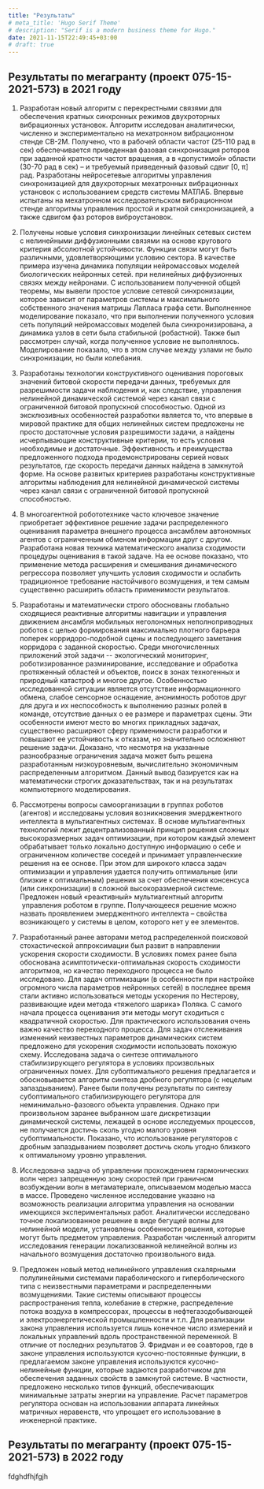 ```yaml
---
title: "Результаты"
# meta_title: 'Hugo Serif Theme'
# description: "Serif is a modern business theme for Hugo."
date: 2021-11-15T22:49:45+03:00
# draft: true
---
```


## Результаты по мегагранту (проект 075-15-2021-573) в 2021 году

1. Разработан новый алгоритм с перекрестными связями для обеспечения
кратных синхронных режимов двухроторных вибрационных установок.
Алгоритм исследован аналитически, численно и экспериментально на
мехатронном вибрационном стенде СВ-2М. Получено, что в рабочей области
частот (25-110 рад в сек) обеспечивается приведенная фазовая синхронизация
роторов при заданной кратности частот вращения, а в «допустимой» области
(30-70 рад в сек) – и требуемый приведенный фазовый сдвиг [0, π] рад.
Разработаны нейросетевые алгоритмы управления синхронизацией для
двухроторных мехатронных вибрационных установок с использованием
средств системы МАТЛАБ. Впервые испытаны на мехатронном
исследовательском вибрационном стенде алгоритмы управления простой и
кратной синхронизацией, а также сдвигом фаз роторов виброустановок.

2. Получены новые условия синхронизации линейных сетевых систем с
нелинейными диффузионными связями на основе кругового критерия
абсолютной устойчивости. Функции связи могут быть различными,
удовлетворяющими условию сектора.
В качестве примера изучена динамика популяции нейромассовых моделей
биологических нейронных сетей. при нелинейных диффузионных связях
между нейронами. С использованием полученной общей теоремы, мы
вывели простое условие сетевой синхронизации, которое зависит от
параметров системы и максимального собственного значения матрицы
Лапласа графа сети. Выполненное моделирование показало, что при
выполнении полученного условия сеть популяций нейромассовых моделей
была синхронизирована, а динамика узлов в сети была стабильной
(робастной). Также был рассмотрен случай, когда полученное условие не
выполнялось. Моделирование показало, что в этом случае между узлами не
было синхронизации, но были колебания.

3. Разработаны технологии конструктивного оценивания пороговых значений
битовой скорости передачи данных, требуемых для разрешимости задачи
наблюдения и, как следствие, управления нелинейной динамической
системой через канал связи с ограниченной битовой пропускной
способностью. Одной из эксклюзивных особенностей разработки является
то, что впервые в мировой практике для общих нелинейных систем
предложены не просто достаточные условия разрешимости задачи, а найдены
исчерпывающие конструктивные критерии, то есть условия необходимые и
достаточные. Эффективность и преимущества предложенного подхода
продемонстрированы серией новых результатов, где скорость передачи
данных найдена в замкнутой форме. На основе развитых критериев
разработаны конструктивные алгоритмы наблюдения для нелинейной
динамической системы через канал связи с ограниченной битовой
пропускной способностью.

4. В многоагентной робототехнике часто ключевое значение приобретает
эффективное решение задачи распределенного оценивания параметра
внешнего процесса ансамблем автономных агентов с ограниченным обменом
информации друг с другом. Разработана новая техника математического
анализа сходимости процедуры оценивания в такой задаче. На ее основе
показано, что применение метода расширения и смешивания динамического
регрессора позволяет улучшить условия сходимости и ослабить
традиционное требование настойчивого возмущения, и тем самым
существенно расширить область применимости результатов.

5. Разработаны и математически строго обоснованы глобально сходящиеся
реактивные алгоритмы навигации и управления движением ансамбля
мобильных неголономных неполноприводных роботов с целью
формирования максимально плотного барьера поперек корридоро-подобной
сцены и последующего заметания корридора с заданной скоростью. Среди
многочисленных приложений этой задачи -- экологический мониторинг,
роботизированное разминирование, исследование и обработка протяженный
областей и объектов, поиск в зонах техногенных и природный катастроф и
многое другое. Особенностью исследованной ситуации является отсутствие
информационного обмена, слабое сенсорное оснащение, анонимность
роботов друг для друга и их неспособность к выполнению разных ролей в
команде, отсутствие данных о ее размере и параметрах сцены. Эти
особенности имеют место во многих прикладных задачах, существенно
расширяют сферу применимости разработки и повышают ее устойчивость к
отказам, но значительно осложняют решение задачи. Доказано, что несмотря
на указанные разнообразные ограничения задача может быть решена
разработанным низкоуровневым, вычислительно экономичным
распределенным алгоритмом. Данный вывод базируется как на
математически строгих доказательствах, так и на результатах компьютерного
моделирования.

6. Рассмотрены вопросы самоорганизации в группах роботов (агентов) и
исследованы условия возникновения эмерджентного интеллекта в
мультиагентных системах. В основе мультиагентных технологий лежит
децентрализованный принцип решения сложных высокоразмерных задач
оптимизации, при котором каждый элемент обрабатывает только локально
доступную информацию о себе и ограниченном количестве соседей и
принимает управленческие решения на ее основе. При этом для широкого
класса задач оптимизации и управления удается получить оптимальные (или
близкие к оптимальным) решения за счет обеспечения консенсуса (или
синхронизации) в сложной высокоразмерной системе. Предложен новый
«реактивный» мультиагентный алгоритм  управления роботом в группе.
Получающееся решение можно назвать проявлением эмерджентного
интеллекта – свойства возникающего у системы в целом, которого нет у ее
элементов.

7. Разработанный ранее авторами метод распределенной поисковой
стохастической аппроксимации был развит в направлении ускорения
скорости сходимости. В условиях помех ранее была обоснована
асимптотически-оптимальная скорость сходимости алгоритмов, но качество
переходного процесса не было исследовано. Для задач оптимизации (в
особенности при настройке огромного числа параметров нейронных
сетей) в последнее время стали активно использоваться методы ускорения
по Нестерову, развивающие идеи метода «тяжелого шарика» Поляка. С
самого начала процесса оценивания эти методы могут сходиться с
квадратичной скоростью. Для практического использования очень важно
качество переходного процесса. Для задач отслеживания изменений
неизвестных параметров динамических систем предложено для
ускорения сходимости использовать похожую схему.
Исследована задача о синтезе оптимального стабилизирующего
регулятора в условиях произвольных ограниченных помех. Для
субоптимального решения предлагается и обосновывается алгоритм синтеза
дробного регулятора (с нецелым запаздыванием). Ранее были получены
результаты по синтезу субоптимального стабилизирующего регулятора для
неминимально-фазового объекта управления. Однако при произвольном
заранее выбранном шаге дискретизации динамической системы, лежащей в
основе исследуемых процессов, не получается достичь сколь угодно малого
уровня субоптимальности. Показано, что использование регуляторов с
дробным запаздыванием позволяет достичь сколь угодно близкого к
оптимальному уровню управления.

8. Исследована задача об управлении прохождением гармонических волн
через запрещенную зону скоростей при граничном возбуждении волн в
метаматериале, описываемом моделью масса в массе. Проведено численное
исследование указано на возможность реализации алгоритма управления на
основании имеющихся экспериментальных работ. Аналитически
исследовано точное локализованное решение в виде бегущей волны для
нелинейной модели, установлены особенности решения, которые могут быть
предметом управления. Разработан численный алгоритм исследования
генерации локализованной нелинейной волны из начального возмущения
достаточно произвольного вида.

9. Предложен новый метод нелинейного управления скалярными
полулинейными системами параболического и гиперболического типа с
неизвестными параметрами и распределенными возмущениями. Такие
системы описывают процессы распространения тепла, колебание в стержне,
распределение потока воздуха в компрессорах, процессы в
нефтегазодобывающей и электроэнергетической промышленности и т.п. Для
реализации закона управления используется лишь конечное число измерений
и локальных управлений вдоль пространственной переменной. В отличие от
последних результатов Э. Фридман и ее соавторов, где в законе управления
используются кусочно-постоянные функции, в предлагаемом законе
управления используются кусочно-нелинейные функции, которые задаются
разработчиком для обеспечения заданных свойств в замкнутой системе. В
частности, предложено несколько типов функций, обеспечивающих
минимальные затраты энергии на управление. Расчет параметров регулятора
основан на использовании аппарата линейных матричных неравенств, что
упрощает его использование в инженерной практике.

## Результаты по мегагранту (проект 075-15-2021-573) в 2022 году

fdghdfhjfgjh

